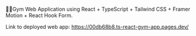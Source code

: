 🏋🏼Gym Web Application using React + TypeScript + Tailwind CSS + Framer Motion + React Hook Form.

Link to deployed web app: https://00db68b8.ts-react-gym-app.pages.dev/
